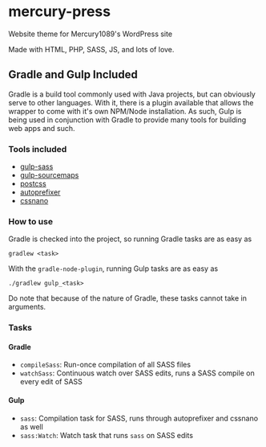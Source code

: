 # mercury-press
Website theme for Mercury1089's WordPress site

Made with HTML, PHP, SASS, JS, and lots of love.

## Gradle and Gulp Included
Gradle is a build tool commonly used with Java projects,
but can obviously serve to other languages. With it,
there is a plugin available that allows the wrapper
to come with it's own NPM/Node installation. As such,
Gulp is being used in conjunction with Gradle to provide
many tools for building web apps and such.

### Tools included
- [gulp-sass](https://github.com/dlmanning/gulp-sass)
- [gulp-sourcemaps](https://github.com/gulp-sourcemaps/gulp-sourcemaps)
- [postcss](https://github.com/postcss/postcss)
- [autoprefixer](https://github.com/postcss/autoprefixer)
- [cssnano](https://github.com/cssnano/cssnano)

### How to use
Gradle is checked into the project, so running Gradle tasks are as easy as
```
gradlew <task>
```


With the `gradle-node-plugin`, running Gulp tasks are as easy as
```
./gradlew gulp_<task>
```
Do note that because of the nature of Gradle, these tasks cannot take in arguments.



### Tasks
#### Gradle
- `compileSass`: Run-once compilation of all SASS files
- `watchSass`: Continuous watch over SASS edits, runs a SASS compile on every edit of SASS

#### Gulp
- `sass`: Compilation task for SASS, runs through autoprefixer and cssnano as well
- `sass:Watch`: Watch task that runs `sass` on SASS edits
